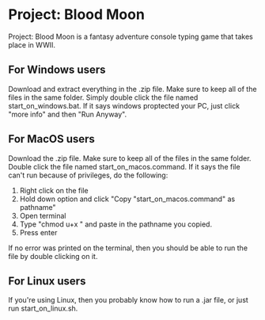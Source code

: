 # Project: Blood Moon
Project: Blood Moon is a fantasy adventure console typing game that takes place in WWII.
## For Windows users
Download and extract everything in the .zip file. Make sure to keep all of the files in the same folder. Simply double click the file named start_on_windows.bat. If it says windows proptected your PC, just click "more info" and then "Run Anyway".
## For MacOS users
Download the .zip file. Make sure to keep all of the files in the same folder. Double click the file named start_on_macos.command. If it says the file can't run because of privileges, do the following:
1. Right click on the file
2. Hold down option and click "Copy "start_on_macos.command" as pathname"
3. Open terminal
4. Type "chmod u+x " and paste in the pathname you copied.
5. Press enter

If no error was printed on the terminal, then you should be able to run the file by double clicking on it.
## For Linux users
If you're using Linux, then you probably know how to run a .jar file, or just run start_on_linux.sh.
